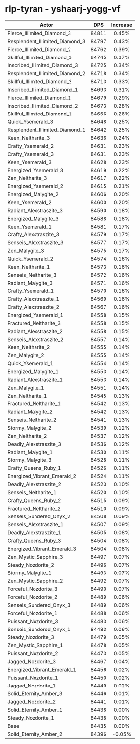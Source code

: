 # rlp-tyran - yshaarj-yogg-vf
| Actor | DPS | Increase |
|---|:---:|:---:|
|Fierce_Illimited_Diamond_3|84811|0.45%|
|Resplendent_Illimited_Diamond_3|84797|0.43%|
|Fierce_Illimited_Diamond_2|84762|0.39%|
|Skillful_Illimited_Diamond_3|84745|0.37%|
|Inscribed_Illimited_Diamond_3|84725|0.34%|
|Resplendent_Illimited_Diamond_2|84718|0.34%|
|Skillful_Illimited_Diamond_2|84713|0.33%|
|Inscribed_Illimited_Diamond_1|84693|0.31%|
|Fierce_Illimited_Diamond_1|84679|0.29%|
|Inscribed_Illimited_Diamond_2|84673|0.28%|
|Skillful_Illimited_Diamond_1|84656|0.26%|
|Quick_Ysemerald_3|84648|0.25%|
|Resplendent_Illimited_Diamond_1|84642|0.25%|
|Keen_Neltharite_3|84636|0.24%|
|Crafty_Ysemerald_2|84631|0.23%|
|Crafty_Ysemerald_3|84631|0.23%|
|Keen_Ysemerald_3|84628|0.23%|
|Energized_Ysemerald_3|84619|0.22%|
|Zen_Neltharite_3|84617|0.22%|
|Energized_Ysemerald_2|84615|0.21%|
|Energized_Malygite_2|84606|0.20%|
|Keen_Ysemerald_2|84600|0.20%|
|Radiant_Alexstraszite_3|84590|0.18%|
|Energized_Malygite_3|84588|0.18%|
|Keen_Ysemerald_1|84581|0.17%|
|Crafty_Alexstraszite_3|84579|0.17%|
|Senseis_Alexstraszite_3|84577|0.17%|
|Zen_Malygite_3|84575|0.17%|
|Quick_Ysemerald_2|84574|0.16%|
|Keen_Neltharite_1|84573|0.16%|
|Senseis_Neltharite_3|84572|0.16%|
|Radiant_Malygite_3|84571|0.16%|
|Crafty_Ysemerald_1|84570|0.16%|
|Crafty_Alexstraszite_1|84569|0.16%|
|Crafty_Alexstraszite_2|84567|0.16%|
|Energized_Ysemerald_1|84558|0.15%|
|Fractured_Neltharite_3|84558|0.15%|
|Radiant_Alexstraszite_2|84558|0.15%|
|Senseis_Alexstraszite_2|84557|0.14%|
|Keen_Neltharite_2|84555|0.14%|
|Zen_Malygite_2|84555|0.14%|
|Quick_Ysemerald_1|84554|0.14%|
|Energized_Malygite_1|84553|0.14%|
|Radiant_Alexstraszite_1|84553|0.14%|
|Zen_Malygite_1|84551|0.14%|
|Zen_Neltharite_1|84545|0.13%|
|Fractured_Neltharite_1|84542|0.13%|
|Radiant_Malygite_2|84542|0.13%|
|Senseis_Neltharite_2|84541|0.13%|
|Stormy_Malygite_2|84539|0.12%|
|Zen_Neltharite_2|84537|0.12%|
|Deadly_Alexstraszite_3|84536|0.12%|
|Radiant_Malygite_1|84530|0.11%|
|Stormy_Malygite_3|84528|0.11%|
|Crafty_Queens_Ruby_1|84526|0.11%|
|Energized_Vibrant_Emerald_2|84524|0.11%|
|Deadly_Alexstraszite_2|84523|0.10%|
|Senseis_Neltharite_1|84520|0.10%|
|Crafty_Queens_Ruby_2|84515|0.09%|
|Fractured_Neltharite_2|84510|0.09%|
|Senseis_Sundered_Onyx_2|84508|0.09%|
|Senseis_Alexstraszite_1|84507|0.09%|
|Deadly_Alexstraszite_1|84505|0.08%|
|Crafty_Queens_Ruby_3|84504|0.08%|
|Energized_Vibrant_Emerald_3|84504|0.08%|
|Zen_Mystic_Sapphire_3|84497|0.07%|
|Steady_Nozdorite_2|84496|0.07%|
|Stormy_Malygite_1|84493|0.07%|
|Zen_Mystic_Sapphire_2|84492|0.07%|
|Forceful_Nozdorite_3|84490|0.07%|
|Forceful_Nozdorite_2|84489|0.06%|
|Senseis_Sundered_Onyx_3|84489|0.06%|
|Forceful_Nozdorite_1|84488|0.06%|
|Puissant_Nozdorite_3|84483|0.06%|
|Senseis_Sundered_Onyx_1|84483|0.06%|
|Steady_Nozdorite_3|84479|0.05%|
|Zen_Mystic_Sapphire_1|84478|0.05%|
|Puissant_Nozdorite_2|84473|0.05%|
|Jagged_Nozdorite_3|84467|0.04%|
|Energized_Vibrant_Emerald_1|84456|0.02%|
|Puissant_Nozdorite_1|84450|0.02%|
|Jagged_Nozdorite_1|84449|0.02%|
|Solid_Eternity_Amber_3|84446|0.01%|
|Jagged_Nozdorite_2|84441|0.01%|
|Solid_Eternity_Amber_1|84438|0.00%|
|Steady_Nozdorite_1|84438|0.00%|
|Base|84435|0.00%|
|Solid_Eternity_Amber_2|84396|-0.05%|
